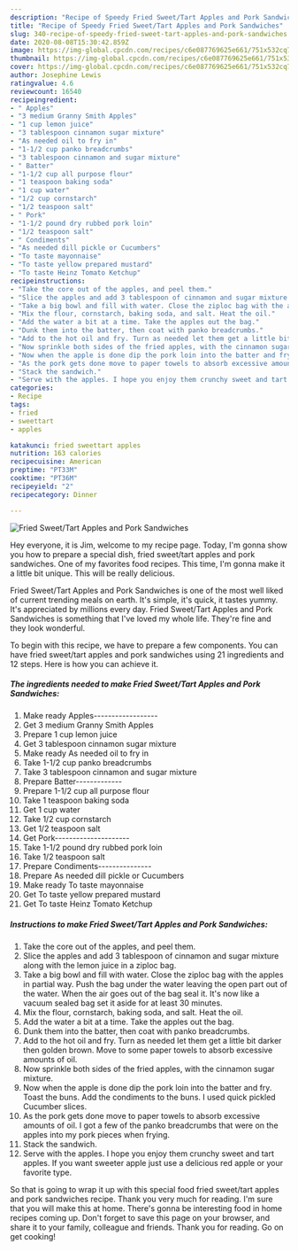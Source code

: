 ```yaml
---
description: "Recipe of Speedy Fried Sweet/Tart Apples and Pork Sandwiches"
title: "Recipe of Speedy Fried Sweet/Tart Apples and Pork Sandwiches"
slug: 340-recipe-of-speedy-fried-sweet-tart-apples-and-pork-sandwiches
date: 2020-08-08T15:30:42.859Z
image: https://img-global.cpcdn.com/recipes/c6e087769625e661/751x532cq70/fried-sweettart-apples-and-pork-sandwiches-recipe-main-photo.jpg
thumbnail: https://img-global.cpcdn.com/recipes/c6e087769625e661/751x532cq70/fried-sweettart-apples-and-pork-sandwiches-recipe-main-photo.jpg
cover: https://img-global.cpcdn.com/recipes/c6e087769625e661/751x532cq70/fried-sweettart-apples-and-pork-sandwiches-recipe-main-photo.jpg
author: Josephine Lewis
ratingvalue: 4.6
reviewcount: 16540
recipeingredient:
- " Apples"
- "3 medium Granny Smith Apples"
- "1 cup lemon juice"
- "3 tablespoon cinnamon sugar mixture"
- "As needed oil to fry in"
- "1-1/2 cup panko breadcrumbs"
- "3 tablespoon cinnamon and sugar mixture"
- " Batter"
- "1-1/2 cup all purpose flour"
- "1 teaspoon baking soda"
- "1 cup water"
- "1/2 cup cornstarch"
- "1/2 teaspoon salt"
- " Pork"
- "1-1/2 pound dry rubbed pork loin"
- "1/2 teaspoon salt"
- " Condiments"
- "As needed dill pickle or Cucumbers"
- "To taste mayonnaise"
- "To taste yellow prepared mustard"
- "To taste Heinz Tomato Ketchup"
recipeinstructions:
- "Take the core out of the apples, and peel them."
- "Slice the apples and add 3 tablespoon of cinnamon and sugar mixture along with the lemon juice in a ziploc bag."
- "Take a big bowl and fill with water. Close the ziploc bag with the apples in partial way. Push the bag under the water leaving the open part out of the water. When the air goes out of the bag seal it. It&#39;s now like a vacuum sealed bag set it aside for at least 30 minutes."
- "Mix the flour, cornstarch, baking soda, and salt. Heat the oil."
- "Add the water a bit at a time. Take the apples out the bag."
- "Dunk them into the batter, then coat with panko breadcrumbs."
- "Add to the hot oil and fry. Turn as needed let them get a little bit darker then golden brown. Move to some paper towels to absorb excessive amounts of oil."
- "Now sprinkle both sides of the fried apples, with the cinnamon sugar mixture."
- "Now when the apple is done dip the pork loin into the batter and fry. Toast the buns. Add the condiments to the buns. I used quick pickled Cucumber slices."
- "As the pork gets done move to paper towels to absorb excessive amounts of oil. I got a few of the panko breadcrumbs that were on the apples into my pork pieces when frying."
- "Stack the sandwich."
- "Serve with the apples. I hope you enjoy them crunchy sweet and tart apples. If you want sweeter apple just use a delicious red apple or your favorite type."
categories:
- Recipe
tags:
- fried
- sweettart
- apples

katakunci: fried sweettart apples 
nutrition: 163 calories
recipecuisine: American
preptime: "PT33M"
cooktime: "PT36M"
recipeyield: "2"
recipecategory: Dinner

---
```



![Fried Sweet/Tart Apples and Pork Sandwiches](https://img-global.cpcdn.com/recipes/c6e087769625e661/751x532cq70/fried-sweettart-apples-and-pork-sandwiches-recipe-main-photo.jpg)

Hey everyone, it is Jim, welcome to my recipe page. Today, I'm gonna show you how to prepare a special dish, fried sweet/tart apples and pork sandwiches. One of my favorites food recipes. This time, I'm gonna make it a little bit unique. This will be really delicious.



Fried Sweet/Tart Apples and Pork Sandwiches is one of the most well liked of current trending meals on earth. It's simple, it's quick, it tastes yummy. It's appreciated by millions every day. Fried Sweet/Tart Apples and Pork Sandwiches is something that I've loved my whole life. They're fine and they look wonderful.


To begin with this recipe, we have to prepare a few components. You can have fried sweet/tart apples and pork sandwiches using 21 ingredients and 12 steps. Here is how you can achieve it.

<!--inarticleads1-->

##### The ingredients needed to make Fried Sweet/Tart Apples and Pork Sandwiches:

1. Make ready  Apples------------------
1. Get 3 medium Granny Smith Apples
1. Prepare 1 cup lemon juice
1. Get 3 tablespoon cinnamon sugar mixture
1. Make ready As needed oil to fry in
1. Take 1-1/2 cup panko breadcrumbs
1. Take 3 tablespoon cinnamon and sugar mixture
1. Prepare  Batter-------------
1. Prepare 1-1/2 cup all purpose flour
1. Take 1 teaspoon baking soda
1. Get 1 cup water
1. Take 1/2 cup cornstarch
1. Get 1/2 teaspoon salt
1. Get  Pork---------------------
1. Take 1-1/2 pound dry rubbed pork loin
1. Take 1/2 teaspoon salt
1. Prepare  Condiments---------------
1. Prepare As needed dill pickle or Cucumbers
1. Make ready To taste mayonnaise
1. Get To taste yellow prepared mustard
1. Get To taste Heinz Tomato Ketchup




<!--inarticleads2-->

##### Instructions to make Fried Sweet/Tart Apples and Pork Sandwiches:

1. Take the core out of the apples, and peel them.
1. Slice the apples and add 3 tablespoon of cinnamon and sugar mixture along with the lemon juice in a ziploc bag.
1. Take a big bowl and fill with water. Close the ziploc bag with the apples in partial way. Push the bag under the water leaving the open part out of the water. When the air goes out of the bag seal it. It&#39;s now like a vacuum sealed bag set it aside for at least 30 minutes.
1. Mix the flour, cornstarch, baking soda, and salt. Heat the oil.
1. Add the water a bit at a time. Take the apples out the bag.
1. Dunk them into the batter, then coat with panko breadcrumbs.
1. Add to the hot oil and fry. Turn as needed let them get a little bit darker then golden brown. Move to some paper towels to absorb excessive amounts of oil.
1. Now sprinkle both sides of the fried apples, with the cinnamon sugar mixture.
1. Now when the apple is done dip the pork loin into the batter and fry. Toast the buns. Add the condiments to the buns. I used quick pickled Cucumber slices.
1. As the pork gets done move to paper towels to absorb excessive amounts of oil. I got a few of the panko breadcrumbs that were on the apples into my pork pieces when frying.
1. Stack the sandwich.
1. Serve with the apples. I hope you enjoy them crunchy sweet and tart apples. If you want sweeter apple just use a delicious red apple or your favorite type.




So that is going to wrap it up with this special food fried sweet/tart apples and pork sandwiches recipe. Thank you very much for reading. I'm sure that you will make this at home. There's gonna be interesting food in home recipes coming up. Don't forget to save this page on your browser, and share it to your family, colleague and friends. Thank you for reading. Go on get cooking!
